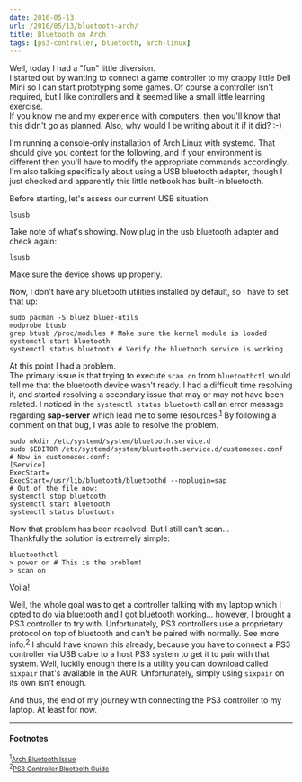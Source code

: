 ```yaml
---
date: 2016-05-13
url: /2016/05/13/bluetooth-arch/
title: Bluetooth on Arch
tags: [ps3-controller, bluetooth, arch-linux]
---
```


Well, today I had a "fun" little diversion.<br/>
I started out by wanting to connect a game controller to my crappy little Dell Mini so I can start prototyping some games.
Of course a controller isn't required, but I like controllers and it seemed like a small little learning exercise.<br/>
If you know me and my experience with computers, then you'll know that this didn't go as planned.  Also, why would I be writing about it if it did? :-)

I'm running a console-only installation of Arch Linux with systemd.  That should give you context for the following, and if your environment is different then you'll have to modify the appropriate commands accordingly.  I'm also talking specifically about using a USB bluetooth adapter, though I just checked and apparently this little netbook has built-in bluetooth.

Before starting, let's assess our current USB situation:

    lsusb

Take note of what's showing.
Now plug in the usb bluetooth adapter and check again:

    lsusb

Make sure the device shows up properly.

Now, I don't have any bluetooth utilities installed by default, so I have to set that up:

    sudo pacman -S bluez bluez-utils
    modprobe btusb
    grep btusb /proc/modules # Make sure the kernel module is loaded
    systemctl start bluetooth
    systemctl status bluetooth # Verify the bluetooth service is working

At this point I had a problem.<br/>
The primary issue is that trying to execute `scan on` from `bluetoothctl` would tell me that the bluetooth device wasn't ready.  I had a difficult time resolving it, and started resolving a secondary issue that may or may not have been related.  I noticed in the `systemctl status bluetooth` call an error message regarding **sap-server** which lead me to some resources.<sup><a href="#2016-05-13_ref1">1</a></sup>
By following a comment on that bug, I was able to resolve the problem.

    sudo mkdir /etc/systemd/system/bluetooth.service.d
    sudo $EDITOR /etc/systemd/system/bluetooth.service.d/customexec.conf
    # Now in customexec.conf:
    [Service]
    ExecStart=
    ExecStart=/usr/lib/bluetooth/bluetoothd --noplugin=sap
    # Out of the file now:
    systemctl stop bluetooth
    systemctl start bluetooth
    systemctl status bluetooth

Now that problem has been resolved.  But I still can't scan...<br/>
Thankfully the solution is extremely simple:

    bluetoothctl
    > power on # This is the problem!
    > scan on

Voila!

Well, the whole goal was to get a controller talking with my laptop which I opted to do via bluetooth and I got bluetooth working... however, I brought a PS3 controller to try with.  Unfortunately, PS3 controllers use a proprietary protocol on top of bluetooth and can't be paired with normally. See more info.<sup><a href="#2016-05-13_ref2">2</a></sup>  I should have known this already, because you have to connect a PS3 controller via USB cable to a host PS3 system to get it to pair with that system.  Well, luckily enough there is a utility you can download called `sixpair` that's available in the AUR.  Unfortunately, simply using `sixpair` on its own isn't enough.

And thus, the end of my journey with connecting the PS3 controller to my laptop.  At least for now.

----

#### Footnotes
<sub><sup id="2016-05-13_ref1">1</sup><a href="https://bugs.archlinux.org/task/41247">Arch Bluetooth Issue</a></sub><br/>
<sub><sup id="2016-05-13_ref2">2</sup><a href="http://www.pabr.org/sixlinux/sixlinux.en.html">PS3 Controller Bluetooth Guide</a></sub><br/>
